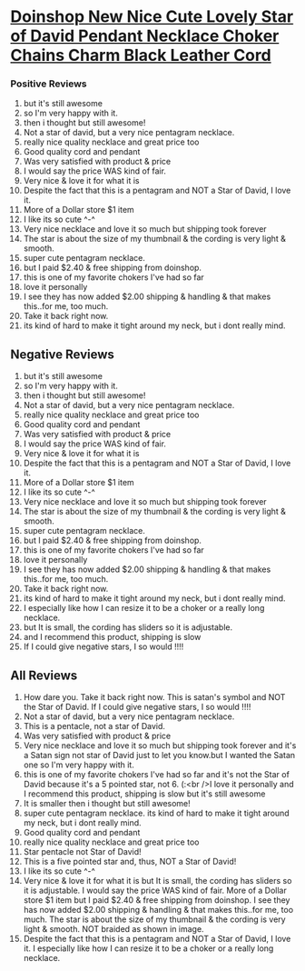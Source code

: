 # [Doinshop New Nice Cute Lovely Star of David Pendant Necklace Choker Chains Charm Black Leather Cord](https://products.checkmycream.com/products/Doinshop-New-Nice-Cute-Lovely-Star-of-David-Pendant-Necklace-Choker-Chains-Charm-Black-Leather-Cord.html)

### Positive Reviews

<ol>
      <li>but it&#x27;s still awesome</li>
      <li>so I&#x27;m very happy with it.</li>
      <li>then i thought but still awesome!</li>
      <li>Not a star of david, but a very nice pentagram necklace.</li>
      <li>really nice quality necklace and great price too</li>
      <li>Good quality cord and pendant</li>
      <li>Was very satisfied with product &amp; price</li>
      <li>I would say the price WAS kind of fair.</li>
      <li>Very nice &amp; love it for what it is</li>
      <li>Despite the fact that this is a pentagram and NOT a Star of David, I love it.</li>
      <li>More of a Dollar store $1 item</li>
      <li>I like its so cute ^-^</li>
      <li>Very nice necklace and love it so much but shipping took forever</li>
      <li>The star is about the size of my thumbnail &amp; the cording is very light &amp; smooth.</li>
      <li>super cute pentagram necklace.</li>
      <li>but I paid $2.40 &amp; free shipping from doinshop.</li>
      <li>this is one of my favorite chokers I&#x27;ve had so far</li>
      <li>love it personally</li>
      <li>I see they has now added $2.00 shipping &amp; handling &amp; that makes this..for me, too much.</li>
      <li>Take it back right now.</li>
      <li>its kind of hard to make it tight around my neck, but i dont really mind.</li>
</ol>


<h2>Negative Reviews</h2>
<ol>
<li> but it&#x27;s still awesome</li>
<li> so I&#x27;m very happy with it.</li>
<li> then i thought but still awesome!</li>
<li> Not a star of david, but a very nice pentagram necklace.</li>
<li> really nice quality necklace and great price too</li>
<li> Good quality cord and pendant</li>
<li> Was very satisfied with product &amp; price</li>
<li> I would say the price WAS kind of fair.</li>
<li> Very nice &amp; love it for what it is</li>
<li> Despite the fact that this is a pentagram and NOT a Star of David, I love it.</li>
<li> More of a Dollar store $1 item</li>
<li> I like its so cute ^-^</li>
<li> Very nice necklace and love it so much but shipping took forever</li>
<li> The star is about the size of my thumbnail &amp; the cording is very light &amp; smooth.</li>
<li> super cute pentagram necklace.</li>
<li> but I paid $2.40 &amp; free shipping from doinshop.</li>
<li> this is one of my favorite chokers I&#x27;ve had so far</li>
<li> love it personally</li>
<li> I see they has now added $2.00 shipping &amp; handling &amp; that makes this..for me, too much.</li>
<li> Take it back right now.</li>
<li> its kind of hard to make it tight around my neck, but i dont really mind.</li>
<li> I especially like how I can resize it to be a choker or a really long necklace.</li>
<li> but It is small, the cording has sliders so it is adjustable.</li>
<li> and I recommend this product, shipping is slow</li>
<li> If I could give negative stars, I so would !!!!</li>
</ol>

<h2>All Reviews</h2>

<ol>
    <li> How dare you. Take it back right now. This is satan&#x27;s symbol and NOT the Star of David. If I could give negative stars, I so would !!!!</li>
    <li> Not a star of david, but a very nice pentagram necklace.</li>
    <li> This is a pentacle, not a star of David.</li>
    <li> Was very satisfied with product &amp; price</li>
    <li> Very nice necklace and love it so much but shipping took forever and it&#x27;s a Satan sign not star of David just to let you know.but I wanted the Satan one so I&#x27;m very happy with it.</li>
    <li> this is one of my favorite chokers I&#x27;ve had so far and it&#x27;s not the Star of David because it&#x27;s a 5 pointed star, not 6. (:&lt;br /&gt;I love it personally and I recommend this product, shipping is slow but it&#x27;s still awesome</li>
    <li> It is smaller then i thought but still awesome!</li>
    <li> super cute pentagram necklace. its kind of hard to make it tight around my neck, but i dont really mind.</li>
    <li> Good quality cord and pendant</li>
    <li> really nice quality necklace and great price too</li>
    <li> Star pentacle not Star of David!</li>
    <li> This is a five pointed star and, thus, NOT a Star of David!</li>
    <li> I like its so cute ^-^</li>
    <li> Very nice &amp; love it for what it is but It is small, the cording has sliders so it is adjustable. I would say the price WAS kind of fair. More of a Dollar store $1 item but I paid $2.40 &amp; free shipping from doinshop. I see they has now added $2.00 shipping &amp; handling &amp; that makes this..for me, too much. The star is about the size of my thumbnail &amp; the cording is very light &amp; smooth. NOT braided as shown in image.</li>
    <li> Despite the fact that this is a pentagram and NOT a Star of David, I love it. I especially like how I can resize it to be a choker or a really long necklace.</li>
</ol>




